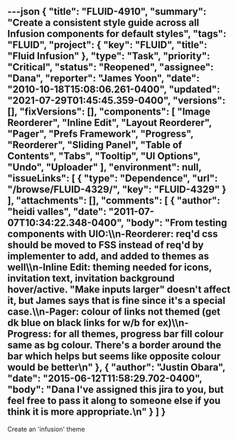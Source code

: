 ---json
{
  "title": "FLUID-4910",
  "summary": "Create a consistent style guide across all Infusion components for default styles",
  "tags": "FLUID",
  "project": {
    "key": "FLUID",
    "title": "Fluid Infusion"
  },
  "type": "Task",
  "priority": "Critical",
  "status": "Reopened",
  "assignee": "Dana",
  "reporter": "James Yoon",
  "date": "2010-10-18T15:08:06.261-0400",
  "updated": "2021-07-29T01:45:45.359-0400",
  "versions": [],
  "fixVersions": [],
  "components": [
    "Image Reorderer",
    "Inline Edit",
    "Layout Reorderer",
    "Pager",
    "Prefs Framework",
    "Progress",
    "Reorderer",
    "Sliding Panel",
    "Table of Contents",
    "Tabs",
    "Tooltip",
    "UI Options",
    "Undo",
    "Uploader"
  ],
  "environment": null,
  "issueLinks": [
    {
      "type": "Dependence",
      "url": "/browse/FLUID-4329/",
      "key": "FLUID-4329"
    }
  ],
  "attachments": [],
  "comments": [
    {
      "author": "heidi valles",
      "date": "2011-07-07T10:34:22.348-0400",
      "body": "From testing components with UIO:\\\n-Reorderer: req'd css should be moved to FSS instead of req'd by implementer to add, and added to themes as well\\\n-Inline Edit: theming needed for icons, invitation text, invitation background hover/active. \"Make inputs larger\" doesn't affect it, but James says that is fine since it's a special case.\\\n-Pager: colour of links not themed (get dk blue on black links for w/b for ex)\\\n-Progress: for all themes, progress bar fill colour same as bg colour. There's a border around the bar which helps but seems like opposite colour would be better\n"
    },
    {
      "author": "Justin Obara",
      "date": "2015-06-12T11:58:29.702-0400",
      "body": "Dana I've assigned this jira to you, but feel free to pass it along to someone else if you think it is more appropriate.\n"
    }
  ]
}
---
Create an 'infusion' theme

        